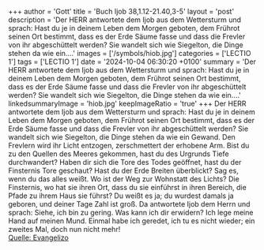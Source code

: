+++
author = 'Gott'
title = 'Buch Ijob 38,1.12-21.40,3-5'
layout = 'post'
description = 'Der HERR antwortete dem Ijob aus dem Wettersturm und sprach: Hast du je in deinem Leben dem Morgen geboten, dem Frührot seinen Ort bestimmt, dass es der Erde Säume fasse und dass die Frevler von ihr abgeschüttelt werden? Sie wandelt sich wie Siegelton, die Dinge stehen da wie ein....'
images = ['/symbols/hiob.jpg']
categories = ['LECTIO 1']
tags = ['LECTIO 1']
date = '2024-10-04 06:30:20 +0100'
summary = 'Der HERR antwortete dem Ijob aus dem Wettersturm und sprach: Hast du je in deinem Leben dem Morgen geboten, dem Frührot seinen Ort bestimmt, dass es der Erde Säume fasse und dass die Frevler von ihr abgeschüttelt werden? Sie wandelt sich wie Siegelton, die Dinge stehen da wie ein....'
linkedsummaryImage = 'hiob.jpg'
keepImageRatio = 'true'
+++
Der HERR antwortete dem Ijob aus dem Wettersturm und sprach:
Hast du je in deinem Leben dem Morgen geboten, dem Frührot seinen Ort bestimmt,
dass es der Erde Säume fasse und dass die Frevler von ihr abgeschüttelt werden?
Sie wandelt sich wie Siegelton, die Dinge stehen da wie ein Gewand.<!--more-->
Den Frevlern wird ihr Licht entzogen, zerschmettert der erhobene Arm.
Bist du zu den Quellen des Meeres gekommen, hast du des Urgrunds Tiefe durchwandert?
Haben dir sich die Tore des Todes geöffnet, hast du der Finsternis Tore geschaut?
Hast du der Erde Breiten überblickt? Sag es, wenn du das alles weißt.
Wo ist der Weg zur Wohnstatt des Lichts? Die Finsternis, wo hat sie ihren Ort,
dass du sie einführst in ihren Bereich, die Pfade zu ihrem Haus sie führst?
Du weißt es ja; du wurdest damals ja geboren, und deiner Tage Zahl ist groß.
Da antwortete Ijob dem Herrn und sprach:
Siehe, ich bin zu gering. Was kann ich dir erwidern? Ich lege meine Hand auf meinen Mund.
Einmal habe ich geredet, ich tu es nicht wieder; ein zweites Mal, doch nun nicht mehr!<br> [Quelle: Evangelizo](https://evangeliumtagfuertag.org/DE/gospel)